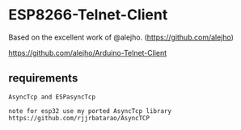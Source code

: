 # ESP8266-Telnet-Client

Based on the excellent work of @alejho. (https://github.com/alejho)

https://github.com/alejho/Arduino-Telnet-Client

## requirements
```
AsyncTcp and ESPasyncTcp

note for esp32 use my ported AsyncTcp library https://github.com/rjjrbatarao/AsyncTCP
```
